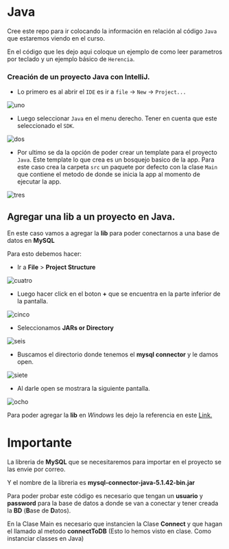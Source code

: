# Java


Cree este repo para ir colocando la información en relación al código `Java` que estaremos viendo en el curso. 

En el código que les dejo aqui coloque un ejemplo de como leer parametros por teclado y un ejemplo básico de `Herencia`.


### Creación de un proyecto Java con IntelliJ. 

- Lo primero es al abrir el `IDE` es ir a `file` -> `New` -> `Project...`

![uno](https://github.com/jghg02/AllJava/blob/master/img/1.png)

- Luego seleccionar `Java` en el menu derecho. Tener en cuenta que este seleccionado el `SDK`.

![dos](https://github.com/jghg02/AllJava/blob/master/img/2.png)

- Por ultimo se da la opción de poder crear un template para el proyecto `Java`. Este template lo que crea es un bosquejo basico de la app. Para este caso crea la carpeta `src` un paquete por defecto con la clase `Main` que contiene el metodo de donde se inicia la app al momento de ejecutar la app. 

![tres](https://github.com/jghg02/AllJava/blob/master/img/3.png)


## Agregar una lib a un proyecto en Java. 
En este caso vamos a agregar la **lib** para poder conectarnos a una base de datos en **MySQL**

Para esto debemos hacer: 

- Ir a **File** > **Project Structure** 

![cuatro](https://github.com/jghg02/AllJava/blob/master/img/4.png)

- Luego hacer click en el boton **+** que se encuentra en la parte inferior de la pantalla. 

![cinco](https://github.com/jghg02/AllJava/blob/master/img/5.png)

- Seleccionamos **JARs or Directory**

![seis](https://github.com/jghg02/AllJava/blob/master/img/6.png)

- Buscamos el directorio donde tenemos el **mysql connector** y le damos open. 

![siete](https://github.com/jghg02/AllJava/blob/master/img/7.png)

- Al darle open se mostrara la siguiente pantalla. 

![ocho](https://github.com/jghg02/AllJava/blob/master/img/8.png)


Para poder agregar la **lib** en *Windows* les dejo la referencia en este [Link.](https://stackoverflow.com/a/32853178/1949689)

# Importante

La libreria de **MySQL** que se necesitaremos para importar en el proyecto se las envie por correo. 

Y el nombre de la libreria es **mysql-connector-java-5.1.42-bin.jar**

Para poder probar este código es necesario que tengan un **usuario** y **password** para la base de datos a donde se van a conectar y tener creada la **BD** (**B**ase de **D**atos).

En la Clase Main es necesario que instancien la Clase **Connect** y que hagan el llamado al metodo **connectToDB** (Esto lo hemos visto en clase. Como instanciar classes en Java)
